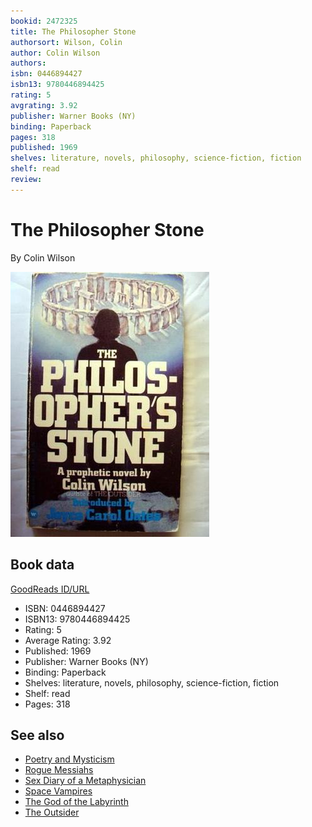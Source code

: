 ```yaml
---
bookid: 2472325
title: The Philosopher Stone
authorsort: Wilson, Colin
author: Colin Wilson
authors: 
isbn: 0446894427
isbn13: 9780446894425
rating: 5
avgrating: 3.92
publisher: Warner Books (NY)
binding: Paperback
pages: 318
published: 1969
shelves: literature, novels, philosophy, science-fiction, fiction
shelf: read
review: 
---
```


# The Philosopher Stone

By Colin Wilson

![](../../assets/bookcovers/1230997654l/2472325.jpg)

## Book data

[GoodReads ID/URL](https://www.goodreads.com/book/show/2472325)

- ISBN: 0446894427
- ISBN13: 9780446894425
- Rating: 5
- Average Rating: 3.92
- Published: 1969
- Publisher: Warner Books (NY)
- Binding: Paperback
- Shelves: literature, novels, philosophy, science-fiction, fiction
- Shelf: read
- Pages: 318


## See also

- [Poetry and Mysticism](Poetry_and_Mysticism.md)
- [Rogue Messiahs](Rogue_Messiahs-_Tales_of_Self-Proclaimed_Saviors.md)
- [Sex Diary of a Metaphysician](Sex_Diary_of_a_Metaphysician.md)
- [Space Vampires](Space_Vampires.md)
- [The God of the Labyrinth](The_God_of_the_Labyrinth.md)
- [The Outsider](The_Outsider.md)
